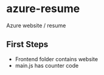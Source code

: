 # azure-resume
Azure website / resume

## First Steps
- Frontend folder contains website
- main.js has counter code
